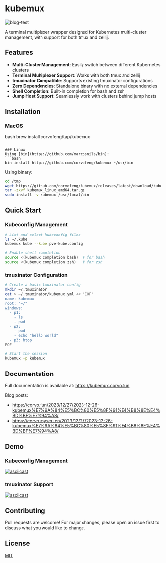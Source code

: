 # kubemux

![blog-test](https://github.com/corvofeng/kubemux/assets/12025071/375541b7-927f-485d-bd75-36edc39bbae2)

A terminal multiplexer wrapper designed for Kubernetes multi-cluster management, with support for both tmux and zellij.

## Features

- **Multi-Cluster Management**: Easily switch between different Kubernetes clusters
- **Terminal Multiplexer Support**: Works with both tmux and zellij
- **tmuxinator Compatible**: Supports existing tmuxinator configurations
- **Zero Dependencies**: Standalone binary with no external dependencies
- **Shell Completion**: Built-in completion for bash and zsh
- **Jump Host Support**: Seamlessly work with clusters behind jump hosts

## Installation

### MacOS
bash
brew install corvofeng/tap/kubemux
```

### Linux
Using [bin](https://github.com/marcosnils/bin):
```bash
bin install https://github.com/corvofeng/kubemux ~/usr/bin
```

Using binary:
```bash
cd /tmp
wget https://github.com/corvofeng/kubemux/releases/latest/download/kubemux_linux_amd64.tar.gz
tar -zxvf kubemux_linux_amd64.tar.gz
sudo install -v kubemux /usr/local/bin
```

## Quick Start

### Kubeconfig Management
```bash
# List and select kubeconfig files
ls ~/.kube
kubemux kube --kube pve-kube.config

# Enable shell completion
source <(kubemux completion bash)  # for bash
source <(kubemux completion zsh)   # for zsh
```

### tmuxinator Configuration
```bash
# Create a basic tmuxinator config
mkdir ~/.tmuxinator
cat > ~/.tmuxinator/kubemux.yml << 'EOF'
name: kubemux
root: "~/"
windows:
  - p1:
    - ls
    - pwd
  - p2:
    - pwd
    - echo "hello world"
  - p3: htop
EOF

# Start the session
kubemux -p kubemux
```

## Documentation

Full documentation is available at: https://kubemux.corvo.fun

Blog posts:
- https://corvo.fun/2023/12/27/2023-12-26-kubemux%E7%9A%84%E5%BC%80%E5%8F%91%E4%B8%8E%E4%BD%BF%E7%94%A8/
- https://corvo.myseu.cn/2023/12/27/2023-12-26-kubemux%E7%9A%84%E5%BC%80%E5%8F%91%E4%B8%8E%E4%BD%BF%E7%94%A8/

## Demo

### Kubeconfig Management
[![asciicast](https://asciinema.org/a/9lB50c5mndYfl0jBZLaG8ymdg.svg)](https://asciinema.org/a/9lB50c5mndYfl0jBZLaG8ymdg)

### tmuxinator Support
[![asciicast](https://asciinema.org/a/6kYCveJwVr4Sggj8QhqlsCKLm.svg)](https://asciinema.org/a/6kYCveJwVr4Sggj8QhqlsCKLm)

## Contributing

Pull requests are welcome! For major changes, please open an issue first to discuss what you would like to change.

## License

[MIT](LICENSE)
```